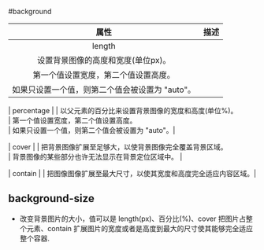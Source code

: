 #background

|	属性		|	描述	|
| :--------:	|	:-------|
| length |
| 设置背景图像的高度和宽度(单位px)。<br>
| 第一个值设置宽度，第二个值设置高度。<br>
| 如果只设置一个值，则第二个值会被设置为 "auto"。 |

| percentage |
| 以父元素的百分比来设置背景图像的宽度和高度(单位%)。<br>
| 第一个值设置宽度，第二个值设置高度。<br>
| 如果只设置一个值，则第二个值会被设置为 "auto"。|

| cover |
| 把背景图像扩展至足够大，以使背景图像完全覆盖背景区域。<br>
| 背景图像的某些部分也许无法显示在背景定位区域中。 |

| contain |
| 把图像图像扩展至最大尺寸，以使其宽度和高度完全适应内容区域。|





## background-size
- 改变背景图片的大小，值可以是 length(px)、百分比(%)、cover 把图片占整个元素、contain 扩展图片的宽度或者是高度到最大的尺寸使其能够完全适应整个容器.